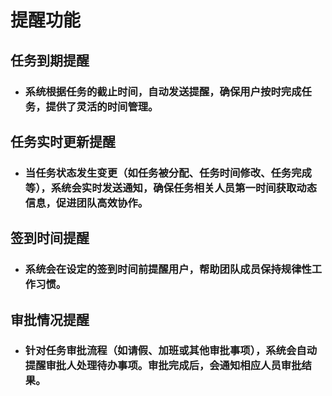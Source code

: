 # 提醒功能
## 任务到期提醒
- ### 系统根据任务的截止时间，自动发送提醒，确保用户按时完成任务，提供了灵活的时间管理。

## 任务实时更新提醒
- ### 当任务状态发生变更（如任务被分配、任务时间修改、任务完成等），系统会实时发送通知，确保任务相关人员第一时间获取动态信息，促进团队高效协作。

## 签到时间提醒
- ### 系统会在设定的签到时间前提醒用户，帮助团队成员保持规律性工作习惯。

## 审批情况提醒
- ### 针对任务审批流程（如请假、加班或其他审批事项），系统会自动提醒审批人处理待办事项。审批完成后，会通知相应人员审批结果。
    
    

